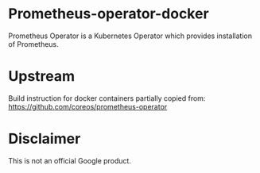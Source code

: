 Prometheus-operator-docker
============
Prometheus Operator is a Kubernetes Operator which provides installation of Prometheus.

# Upstream
Build instruction for docker containers partially copied from:
https://github.com/coreos/prometheus-operator

# Disclaimer
This is not an official Google product.

